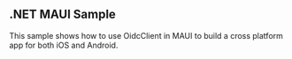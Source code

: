 ## .NET MAUI Sample

This sample shows how to use OidcClient in MAUI to build a cross platform app
for both iOS and Android.
